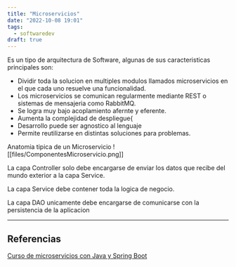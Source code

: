 ```yaml
---
title: "Microservicios"
date: "2022-10-08 19:01"
tags: 
  - softwaredev
draft: true
---
```

Es un tipo de arquitectura de Software, algunas de sus caracteristicas principales son:
- Dividir toda la solucion en multiples modulos llamados microservicios en el que cada uno resuelve una funcionalidad.
- Los microservicios se comunican regularmente mediante REST o sistemas de mensajeria como RabbitMQ.
- Se logra muy bajo acoplamiento afernte y eferente.
- Aumenta la complejidad de despliegue{
- Desarrollo puede ser agnostico al lenguaje
- Permite reutilizarse en distintas soluciones para problemas.

Anatomia tipica de un Microservicio
![[files/ComponentesMicroservicio.png]]

La capa Controller solo debe encargarse de enviar los datos que recibe del mundo exterior a la capa Service.

La capa Service debe contener toda la logica de negocio.

La capa DAO unicamente debe encargarse de comunicarse con la persistencia de la aplicacion

___

## Referencias
[Curso de microservicios con Java y Spring Boot](reference/@%20Curso%20de%20microservicios%20con%20Java%20y%20Spring%20Boot.md)